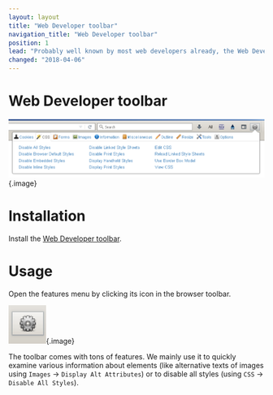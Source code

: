 ```yaml
---
layout: layout
title: "Web Developer toolbar"
navigation_title: "Web Developer toolbar"
position: 1
lead: "Probably well known by most web developers already, the Web Developer toolbar extension adds various tools to Firefox that are incredibly useful for all sorts of code inspection and debugging."
changed: "2018-04-06"
---
```


# Web Developer toolbar

![Web Developer toolbar](_media/web-developer-toolbar.png){.image}

# Installation

Install the [Web Developer toolbar](https://addons.mozilla.org/de/firefox/addon/web-developer/).

# Usage

Open the features menu by clicking its icon in the browser toolbar.

![Web Developer toolbar browser icon](_media/web-developer-toolbar-browser-icon.png){.image}

The toolbar comes with tons of features. We mainly use it to quickly examine various information about elements (like alternative texts of images using `Images` -> `Display Alt Attributes`) or to disable all styles (using `CSS` -> `Disable All Styles`).